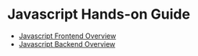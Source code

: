 # Javascript Hands-on Guide

- [Javascript Frontend Overview](https://github.com/robertluwang/hands-on-javascript/blob/main/Javascript%20Frontend%20Overview.md)
- [Javascript Backend Overview](https://github.com/robertluwang/hands-on-javascript/blob/main/Javascript%20Backend%20Overview.md)

